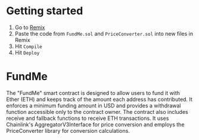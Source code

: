 # Getting started
1. Go to [Remix](https://remix.ethereum.org/)
2. Paste the code from `FundMe.sol` and `PriceConverter.sol` into new files in Remix
3. Hit `Compile`
4. Hit `Deploy`
   
# FundMe
The "FundMe" smart contract is designed to allow users to fund it with Ether (ETH) and keeps track of the amount each address has contributed. It enforces a minimum funding amount in USD and provides a withdrawal function accessible only to the contract owner. The contract also includes receive and fallback functions to receive ETH transactions. It uses Chainlink's AggregatorV3Interface for price conversion and employs the PriceConverter library for conversion calculations.   
